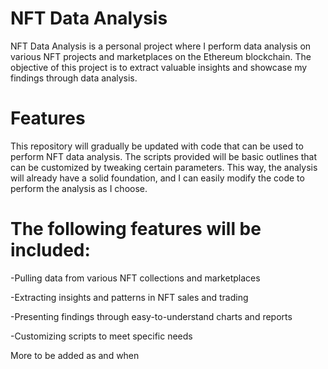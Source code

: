 # NFT Data Analysis

NFT Data Analysis is a personal project where I perform data analysis on various NFT projects and marketplaces on the Ethereum blockchain. The objective of this project is to extract valuable insights and showcase my findings through data analysis.

# Features

This repository will gradually be updated with code that can be used to perform NFT data analysis. The scripts provided will be basic outlines that can be customized by tweaking certain parameters. This way, the analysis will already have a solid foundation, and I can easily modify the code to perform the analysis as I choose.

# The following features will be included:

-Pulling data from various NFT collections and marketplaces

-Extracting insights and patterns in NFT sales and trading

-Presenting findings through easy-to-understand charts and reports

-Customizing scripts to meet specific needs

More to be added as and when
